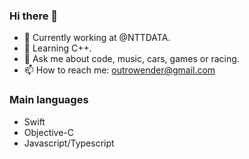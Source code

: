 ### Hi there 👋

- 🔭 Currently working at @NTTDATA.
- 🌱 Learning C++.
- 💬 Ask me about code, music, cars, games or racing.
- 📫 How to reach me: outrowender@gmail.com

### Main languages
- Swift
- Objective-C
- Javascript/Typescript
